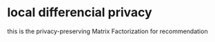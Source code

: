 # local differencial privacy

this is the privacy-preserving Matrix Factorization for recommendation
